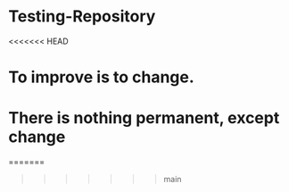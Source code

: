 # Testing-Repository
<<<<<<< HEAD

# To improve is to change.

# There is nothing permanent, except change
=======
>>>>>>> main
